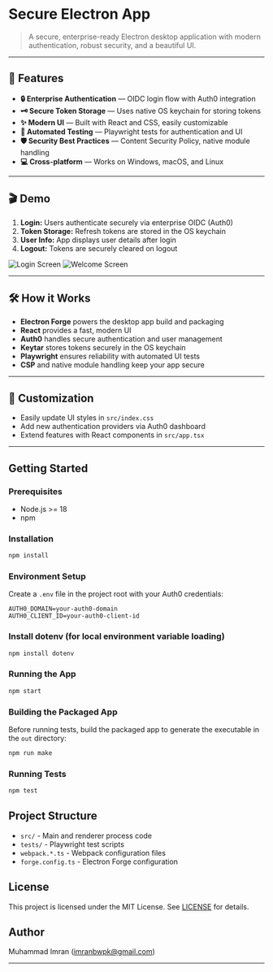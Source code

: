 # Secure Electron App

>A secure, enterprise-ready Electron desktop application with modern authentication, robust security, and a beautiful UI.

---

## 🚀 Features

- **🔒 Enterprise Authentication** — OIDC login flow with Auth0 integration
- **🗝️ Secure Token Storage** — Uses native OS keychain for storing tokens
- **✨ Modern UI** — Built with React and CSS, easily customizable
- **🧪 Automated Testing** — Playwright tests for authentication and UI
- **🛡️ Security Best Practices** — Content Security Policy, native module handling
- **💻 Cross-platform** — Works on Windows, macOS, and Linux

---

## 🎬 Demo

1. **Login:** Users authenticate securely via enterprise OIDC (Auth0)
2. **Token Storage:** Refresh tokens are stored in the OS keychain
3. **User Info:** App displays user details after login
4. **Logout:** Tokens are securely cleared on logout

![Login Screen](screenshots/login.png)
![Welcome Screen](screenshots/welcome.png)

---

## 🛠️ How it Works

- **Electron Forge** powers the desktop app build and packaging
- **React** provides a fast, modern UI
- **Auth0** handles secure authentication and user management
- **Keytar** stores tokens securely in the OS keychain
- **Playwright** ensures reliability with automated UI tests
- **CSP** and native module handling keep your app secure

---

## 🧩 Customization

- Easily update UI styles in `src/index.css`
- Add new authentication providers via Auth0 dashboard
- Extend features with React components in `src/app.tsx`

---

## Getting Started

### Prerequisites
- Node.js >= 18
- npm


### Installation
```bash
npm install
```

### Environment Setup
Create a `.env` file in the project root with your Auth0 credentials:
```env
AUTH0_DOMAIN=your-auth0-domain
AUTH0_CLIENT_ID=your-auth0-client-id
```

### Install dotenv (for local environment variable loading)
```bash
npm install dotenv
```

### Running the App
```bash
npm start
```


### Building the Packaged App
Before running tests, build the packaged app to generate the executable in the `out` directory:
```bash
npm run make
```

### Running Tests
```bash
npm test
```

## Project Structure
- `src/` - Main and renderer process code
- `tests/` - Playwright test scripts
- `webpack.*.ts` - Webpack configuration files
- `forge.config.ts` - Electron Forge configuration

## License
This project is licensed under the MIT License. See [LICENSE](LICENSE) for details.

## Author
Muhammad Imran ([imranbwpk@gmail.com](mailto:imranbwpk@gmail.com))

---


